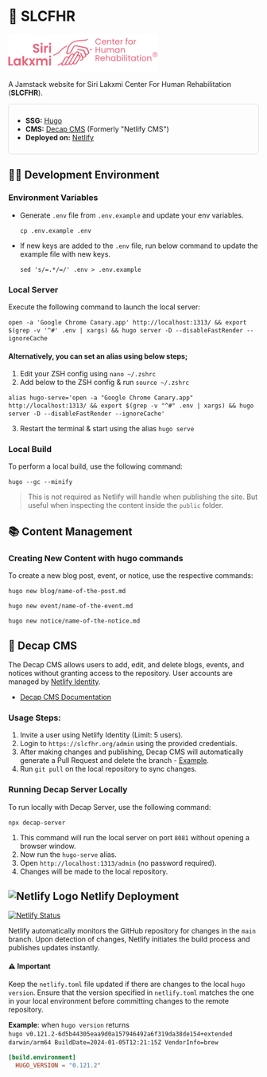 # 🚀 SLCFHR

<img src="_branding/logo-out/png/logo-transparent-primary-600x150.png" alt="SLCFHR Logo" width="300">

A Jamstack website for Siri Lakxmi Center For Human Rehabilitation (**SLCFHR**).

<div style="border: 1px solid #dddddd; padding: 10px; border-radius: 5px;">

- **SSG:** [Hugo](https://gohugo.io/)
- **CMS:** [Decap CMS](https://decapcms.org/) (Formerly "Netlify CMS")
- **Deployed on:** [Netlify](https://www.netlify.com/)

</div>

## 👨‍💻 Development Environment

### Environment Variables

- Generate `.env` file from `.env.example` and update your env variables.
  ```shell
  cp .env.example .env
  ```
- If new keys are added to the `.env` file, run below command to update the example file with new keys.
  ```shell
  sed 's/=.*/=/' .env > .env.example
  ```

### Local Server

Execute the following command to launch the local server:

```shell
open -a 'Google Chrome Canary.app' http://localhost:1313/ && export $(grep -v '^#' .env | xargs) && hugo server -D --disableFastRender --ignoreCache
```

#### Alternatively, you can set an alias using below steps;

1. Edit your ZSH config using `nano ~/.zshrc`
2. Add below to the ZSH config & run `source ~/.zshrc`

```shell
alias hugo-serve='open -a "Google Chrome Canary.app" http://localhost:1313/ && export $(grep -v "^#" .env | xargs) && hugo server -D --disableFastRender --ignoreCache'
```

3. Restart the terminal & start using the alias `hugo serve`

### Local Build

To perform a local build, use the following command:

```shell
hugo --gc --minify
```

> This is not required as Netlify will handle when publishing the site. But useful when inspecting the content inside the `public` folder.

## 📚 Content Management

### Creating New Content with hugo commands

To create a new blog post, event, or notice, use the respective commands:

```shell
hugo new blog/name-of-the-post.md
```

```shell
hugo new event/name-of-the-event.md
```

```shell
hugo new notice/name-of-the-notice.md
```

## 🧰 Decap CMS

The Decap CMS allows users to add, edit, and delete blogs, events, and notices without granting access to the repository. User accounts are managed by [Netlify Identity](https://docs.netlify.com/security/secure-access-to-sites/identity/).

- [Decap CMS Documentation](https://decapcms.org/docs/hugo/)

### Usage Steps:

1. Invite a user using Netlify Identity (Limit: 5 users).
1. Login to `https://slcfhr.org/admin` using the provided credentials.
1. After making changes and publishing, Decap CMS will automatically generate a Pull Request and delete the branch - [Example](https://github.com/prabapro/slcfhr-hugo-website/pull/2).
1. Run `git pull` on the local repository to sync changes.

### Running Decap Server Locally

To run locally with Decap Server, use the following command:

```shell
npx decap-server
```

1. This command will run the local server on port `8081` without opening a browser window.
1. Now run the `hugo-serve` alias.
1. Open `http://localhost:1313/admin` (no password required).
1. Changes will be made to the local repository.

## ![Netlify Logo](https://avatars.githubusercontent.com/in/13473?s=24) Netlify Deployment

[![Netlify Status](https://api.netlify.com/api/v1/badges/ff2f1835-13ac-4522-bed8-85cafc34a31e/deploy-status)](https://app.netlify.com/sites/praba-slcfhr/deploys)

Netlify automatically monitors the GitHub repository for changes in the `main` branch. Upon detection of changes, Netlify initiates the build process and publishes updates instantly.

#### ⚠️ Important

Keep the `netlify.toml` file updated if there are changes to the local `hugo version`. Ensure that the version specified in `netlify.toml` matches the one in your local environment before committing changes to the remote repository.

**Example**: when `hugo version` returns<br>
<code>hugo v0.121.2-6d5b44305eaa9d0a157946492a6f319da38de154+extended darwin/arm64 BuildDate=2024-01-05T12:21:15Z VendorInfo=brew</code>

```toml
[build.environment]
  HUGO_VERSION = "0.121.2"
```
